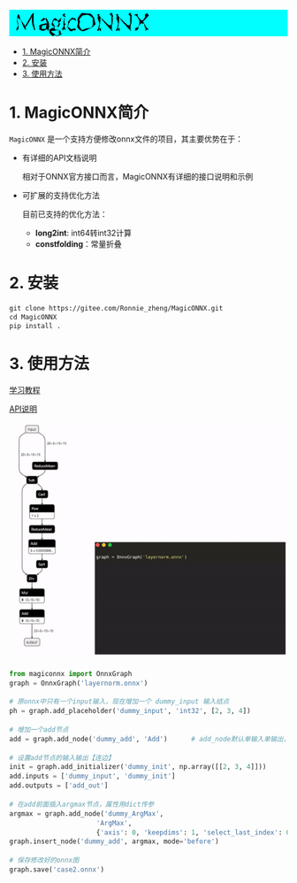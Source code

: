![logo](./image/logo.png)

- [1. MagicONNX简介](#1-magiconnx简介)
- [2. 安装](#2-安装)
- [3. 使用方法](#3-使用方法)

# 1. MagicONNX简介

`MagicONNX` 是一个支持方便修改onnx文件的项目，其主要优势在于：
- 有详细的API文档说明

  相对于ONNX官方接口而言，MagicONNX有详细的接口说明和示例

- 可扩展的支持优化方法

  目前已支持的优化方法：
  - **long2int**: int64转int32计算
  - **constfolding**：常量折叠

# 2. 安装

```shell
git clone https://gitee.com/Ronnie_zheng/MagicONNX.git
cd MagicONNX
pip install .
```

# 3. 使用方法

[学习教程](./docs/tutorials.md)

[API说明](./docs/operations.md)

![动画演示](./image/create.gif)

```python
from magiconnx import OnnxGraph
graph = OnnxGraph('layernorm.onnx')

# 原onnx中只有一个input输入，现在增加一个 dummy_input 输入结点
ph = graph.add_placeholder('dummy_input', 'int32', [2, 3, 4])

# 增加一个add节点
add = graph.add_node('dummy_add', 'Add')      # add_node默认单输入单输出，需要手动修改节点输入输出信息

# 设置add节点的输入输出【连边】
init = graph.add_initializer('dummy_init', np.array([[2, 3, 4]]))
add.inputs = ['dummy_input', 'dummy_init']
add.outputs = ['add_out']

# 在add前面插入argmax节点，属性用dict传参
argmax = graph.add_node('dummy_ArgMax',
                      'ArgMax',
                      {'axis': 0, 'keepdims': 1, 'select_last_index': 0})
graph.insert_node('dummy_add', argmax, mode='before')

# 保存修改好的onnx图
graph.save('case2.onnx')
```
